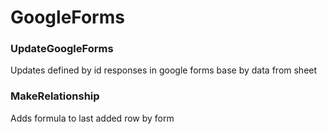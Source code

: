 # GoogleForms
### UpdateGoogleForms
Updates defined by id responses in google forms base by data from sheet

### MakeRelationship
Adds formula to last added row by form
